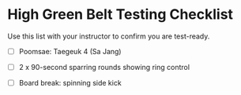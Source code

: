 ﻿# High Green Belt Testing Checklist

Use this list with your instructor to confirm you are test-ready.

- [ ] Poomsae: Taegeuk 4 (Sa Jang)
- [ ] 2 x 90-second sparring rounds showing ring control
- [ ] Board break: spinning side kick

